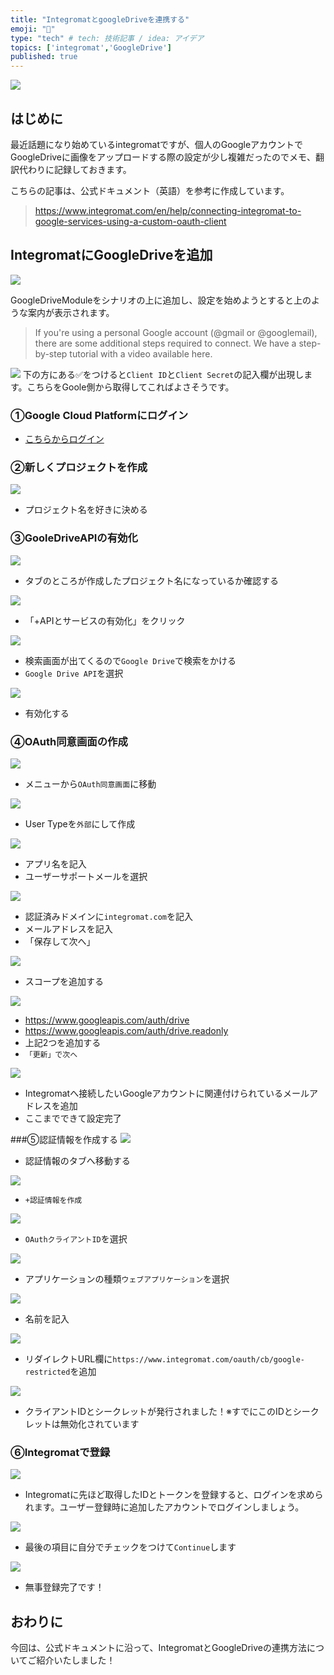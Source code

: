 ```yaml
---
title: "IntegromatとgoogleDriveを連携する"
emoji: "🤖"
type: "tech" # tech: 技術記事 / idea: アイデア
topics: ['integromat','GoogleDrive']
published: true
---
```

![](/images/b87169146a7dbe/image2.png)

## はじめに
最近話題になり始めているintegromatですが、個人のGoogleアカウントでGoogleDriveに画像をアップロードする際の設定が少し複雑だったのでメモ、翻訳代わりに記録しておきます。

こちらの記事は、公式ドキュメント（英語）を参考に作成しています。
> https://www.integromat.com/en/help/connecting-integromat-to-google-services-using-a-custom-oauth-client


## IntegromatにGoogleDriveを追加
![](/images/b87169146a7dbe/image1.png)

GoogleDriveModuleをシナリオの上に追加し、設定を始めようとすると上のような案内が表示されます。

>If you're using a personal Google account (@gmail or @googlemail), there are some additional steps required to connect. We have a step-by-step tutorial with a video available here.

![](/images/b87169146a7dbe/image3.png)
下の方にある✅をつけると`Client ID`と`Client Secret`の記入欄が出現します。こちらをGoole側から取得してこればよさそうです。

### ①Google Cloud Platformにログイン
- [こちらからログイン](https://console.developers.google.com/)

### ②新しくプロジェクトを作成
![](/images/b87169146a7dbe/image4.png)
- プロジェクト名を好きに決める

### ③GooleDriveAPIの有効化
![](/images/b87169146a7dbe/image5.png)
- タブのところが作成したプロジェクト名になっているか確認する

![](/images/b87169146a7dbe/image6.png)
- 「+APIとサービスの有効化」をクリック

![](/images/b87169146a7dbe/image7.png)
- 検索画面が出てくるので`Google Drive`で検索をかける
- `Google Drive API`を選択

![](/images/b87169146a7dbe/image8.png)
- 有効化する

### ④OAuth同意画面の作成
![](/images/b87169146a7dbe/image9.png)
- メニューから`OAuth同意画面`に移動

![](/images/b87169146a7dbe/image10.png)
- User Typeを`外部`にして作成

![](/images/b87169146a7dbe/image11.png)
- アプリ名を記入
- ユーザーサポートメールを選択

![](/images/b87169146a7dbe/image12.png)
- 認証済みドメインに`integromat.com`を記入
- メールアドレスを記入
- 「保存して次へ」

![](/images/b87169146a7dbe/image13.png)
- スコープを追加する

![](/images/b87169146a7dbe/image14.png)
- https://www.googleapis.com/auth/drive
- https://www.googleapis.com/auth/drive.readonly
- 上記2つを追加する
- `「更新」で次へ`

![](/images/b87169146a7dbe/image15.png)
- Integromatへ接続したいGoogleアカウントに関連付けられているメールアドレスを追加
- ここまでできて設定完了

###⑤認証情報を作成する
![](/images/b87169146a7dbe/image16.png)
- 認証情報のタブへ移動する


![](/images/b87169146a7dbe/image17.png)
- `+認証情報を作成`

![](/images/b87169146a7dbe/image18.png)
- `OAuthクライアントID`を選択

![](/images/b87169146a7dbe/image19.png)
- アプリケーションの種類`ウェブアプリケーション`を選択

![](/images/b87169146a7dbe/image20.png)
- 名前を記入

![](/images/b87169146a7dbe/image21.png)
- リダイレクトURL欄に`https://www.integromat.com/oauth/cb/google-restricted`を追加

![](/images/b87169146a7dbe/image22.png)
- クライアントIDとシークレットが発行されました！※すでにこのIDとシークレットは無効化されています

### ⑥Integromatで登録
![](/images/b87169146a7dbe/image23.png)
- Integromatに先ほど取得したIDとトークンを登録すると、ログインを求められます。ユーザー登録時に追加したアカウントでログインしましょう。

![](/images/b87169146a7dbe/image24.png)
- 最後の項目に自分でチェックをつけて`Continue`します

![](/images/b87169146a7dbe/image25.png)
- 無事登録完了です！

## おわりに
今回は、公式ドキュメントに沿って、IntegromatとGoogleDriveの連携方法についてご紹介いたしました！

